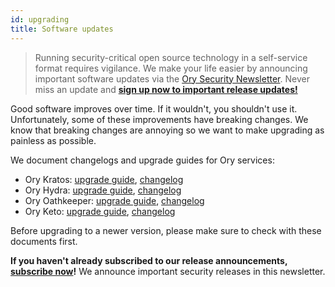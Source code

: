 ```yaml
---
id: upgrading
title: Software updates
---
```


> Running security-critical open source technology in a self-service format requires vigilance. We make your life easier by
> announcing important software updates via the [Ory Security Newsletter](http://eepurl.com/di390P). Never miss an update and
> **[sign up now to important release updates!](http://eepurl.com/di390P)**

Good software improves over time. If it wouldn't, you shouldn't use it. Unfortunately, some of these improvements have breaking
changes. We know that breaking changes are annoying so we want to make upgrading as painless as possible.

We document changelogs and upgrade guides for Ory services:

- Ory Kratos: [upgrade guide](../kratos/guides/upgrade),
  [changelog](https://github.com/ory/kratos/blob/master/CHANGELOG.md)
- Ory Hydra: [upgrade guide](https://github.com/ory/hydra/blob/master/UPGRADE.md),
  [changelog](https://github.com/ory/hydra/blob/master/CHANGELOG.md)
- Ory Oathkeeper: [upgrade guide](https://github.com/ory/oathkeeper/blob/master/UPGRADE.md),
  [changelog](https://github.com/ory/oathkeeper/blob/master/CHANGELOG.md)
- Ory Keto: [upgrade guide](https://github.com/ory/keto/blob/master/UPGRADE.md),
  [changelog](https://github.com/ory/keto/blob/master/CHANGELOG.md)

Before upgrading to a newer version, please make sure to check with these documents first.

**If you haven't already subscribed to our release announcements, [subscribe now](http://eepurl.com/di390P)!** We announce
important security releases in this newsletter.
